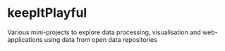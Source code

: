# keepItPlayful

Various mini-projects to explore data processing, visualisation and web-applications using data from open data repositories
